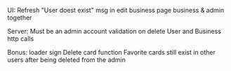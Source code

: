 UI:
Refresh "User doest exist" msg in edit business page
business & admin together

Server:
Must be an admin account validation on delete User and Business http calls

Bonus:
loader sign
Delete card function
Favorite cards still exist in other users after being deleted from the admin